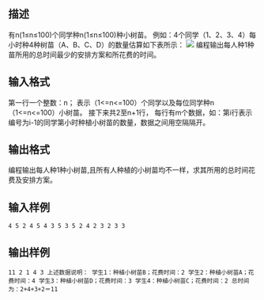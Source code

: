 ## 描述

有n(1≤n≤100)个同学种n(1≤n≤100)种小树苗。 例如：4个同学（1、2、3、4）每小时种4种树苗（A、B、C、D）的数量估算如下表所示： <img border=0 src=http://127.0.0.1:80/JudgeOnline/images/P1569.jpg > 编程输出每人种1种苗所用的总时间最少的安排方案和所花费的时间。 

## 输入格式

第一行一个整数：n； 表示（1<=n<=100）个同学以及每位同学种n（1<=n<=100）小树苗。 接下来共2至n+1行， 每行有m个数据，如：第i行表示编号为i-1的同学第小时种植小树苗的数量，数据之间用空隔隔开。

## 输出格式

编程输出每人种1种小树苗,且所有人种植的小树苗均不一样，求其所用的总时间花费及安排方案。 

## 输入样例

```plaintext
4 5 2 4 5 4 3 5 3 5 2 4 2 3 2 3 3 
```

## 输出样例

```plaintext
11 2 1 4 3 上述数据说明： 学生1：种植小树苗B；花费时间：2 学生2：种植小树苗A；花费时间：4 学生3：种植小树苗D；花费时间：3 学生4：种植小树苗C；花费时间：2 总时间为：2+4+3+2＝11 
```



 



 

